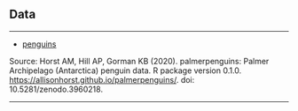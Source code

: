 ## Data

---

- [penguins](https://allisonhorst.github.io/palmerpenguins/index.html)

Source: Horst AM, Hill AP, Gorman KB (2020). palmerpenguins: Palmer Archipelago (Antarctica) penguin data. R package version 0.1.0. <https://allisonhorst.github.io/palmerpenguins/>. doi: 10.5281/zenodo.3960218.


---